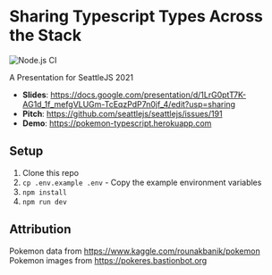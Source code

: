 # Sharing Typescript Types Across the Stack

![Node.js CI](https://github.com/evantahler/pokemon-typescript/workflows/Node.js%20CI/badge.svg)

A Presentation for SeattleJS 2021

- **Slides**: https://docs.google.com/presentation/d/1LrG0ptT7K-AG1d_1f_mefgVLUGm-TcEqzPdP7n0jf_4/edit?usp=sharing
- **Pitch**: https://github.com/seattlejs/seattlejs/issues/191
- **Demo**: https://pokemon-typescript.herokuapp.com

## Setup

1. Clone this repo
2. `cp .env.example .env` - Copy the example environment variables
3. `npm install`
4. `npm run dev`

## Attribution

Pokemon data from https://www.kaggle.com/rounakbanik/pokemon
Pokemon images from https://pokeres.bastionbot.org
